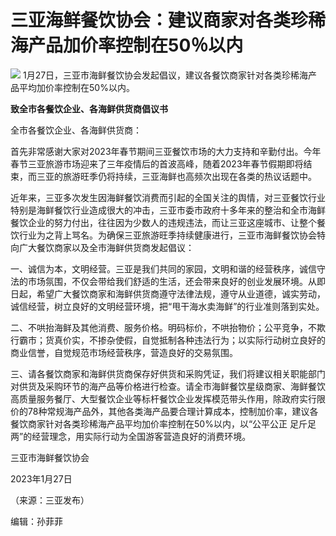 # 三亚海鲜餐饮协会：建议商家对各类珍稀海产品加价率控制在50％以内

![](https://inews.gtimg.com/om_bt/OcX9hTzXSsUJJ54N5RNvQ7iPkphEuHAbZGAGDDgGWezF0AA/1000)
1月27日，三亚市海鲜餐饮协会发起倡议，建议各餐饮商家针对各类珍稀海产品平均加价率控制在50%以内。

**致全市各餐饮企业、各海鲜供货商倡议书**

全市各餐饮企业、各海鲜供货商：

首先非常感谢大家对2023年春节期间三亚餐饮市场的大力支持和辛勤付出。今年春节三亚旅游市场迎来了三年疫情后的首波高峰，随着2023年春节假期即将结束，而三亚的旅游旺季仍将持续，三亚海鲜也高频次出现在各类的热议话题中。

近年来，三亚多次发生因海鲜餐饮消费而引起的全国关注的舆情，对三亚餐饮行业特别是海鲜餐饮行业造成很大的冲击，三亚市委市政府十多年来的整治和全市海鲜餐饮企业的努力付出，往往因为少数人的违规违法，而让三亚这座城市、让整个餐饮行业为之背上骂名。为确保三亚旅游旺季持续健康进行，三亚市海鲜餐饮协会特向广大餐饮商家以及全市海鲜供货商发起倡议：

一、诚信为本，文明经营。三亚是我们共同的家园，文明和谐的经营秩序，诚信守法的市场氛围，不仅会带给我们舒适的生活，还会带来良好的创业发展环境。从即日起，希望广大餐饮商家和海鲜供货商遵守法律法规，遵守从业道德，诚实劳动，诚信经营，树立良好的文明经营环境，把“甩干海水卖海鲜”的行业准则落到实处。

二、不哄抬海鲜及其他消费、服务价格。明码标价，不哄抬物价；公平竞争，不欺行霸市；货真价实，不掺杂使假，自觉抵制各种违法行为；以实际行动树立良好的商业信誉，自觉规范市场经营秩序，营造良好的交易氛围。

三、请各餐饮商家和海鲜供货商保存好供货和采购凭证，我们将建议相关职能部门对供货及采购环节的海产品等价格进行检查。请全市海鲜餐饮星级商家、海鲜餐饮高质量服务餐厅、大型餐饮企业等标杆餐饮企业发挥模范带头作用，除政府实行限价的78种常规海产品外，其他各类海产品要合理计算成本，控制加价率，建议各餐饮商家针对各类珍稀海产品平均加价率控制在50%以内，以“公平公正
足斤足两”的经营理念，用实际行动为全国游客营造良好的消费环境。

三亚市海鲜餐饮协会

2023年1月27日

（来源：三亚发布）

编辑：孙菲菲

